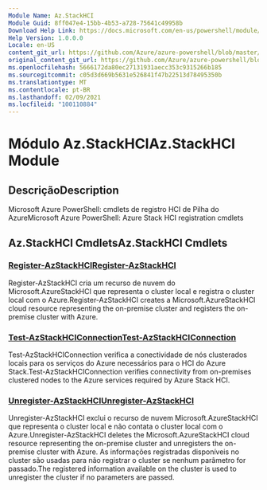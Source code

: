 ```yaml
---
Module Name: Az.StackHCI
Module Guid: 8ff047e4-15bb-4b53-a728-75641c49958b
Download Help Link: https://docs.microsoft.com/en-us/powershell/module/az.StackHCI
Help Version: 1.0.0.0
Locale: en-US
content_git_url: https://github.com/Azure/azure-powershell/blob/master/src/StackHCI/help/Az.StackHCI.md
original_content_git_url: https://github.com/Azure/azure-powershell/blob/master/src/StackHCI/help/Az.StackHCI.md
ms.openlocfilehash: 5666172da80ec27131931aecc353c9315266b185
ms.sourcegitcommit: c05d3d669b5631e526841f47b22513d78495350b
ms.translationtype: MT
ms.contentlocale: pt-BR
ms.lasthandoff: 02/09/2021
ms.locfileid: "100110884"
---
```

# <span data-ttu-id="f18a1-101">Módulo Az.StackHCI</span><span class="sxs-lookup"><span data-stu-id="f18a1-101">Az.StackHCI Module</span></span>
## <span data-ttu-id="f18a1-102">Descrição</span><span class="sxs-lookup"><span data-stu-id="f18a1-102">Description</span></span>
<span data-ttu-id="f18a1-103">Microsoft Azure PowerShell: cmdlets de registro HCI de Pilha do Azure</span><span class="sxs-lookup"><span data-stu-id="f18a1-103">Microsoft Azure PowerShell: Azure Stack HCI registration cmdlets</span></span>

## <span data-ttu-id="f18a1-104">Az.StackHCI Cmdlets</span><span class="sxs-lookup"><span data-stu-id="f18a1-104">Az.StackHCI Cmdlets</span></span>
### [<span data-ttu-id="f18a1-105">Register-AzStackHCI</span><span class="sxs-lookup"><span data-stu-id="f18a1-105">Register-AzStackHCI</span></span>](Register-AzStackHCI.md)
<span data-ttu-id="f18a1-106">Register-AzStackHCI cria um recurso de nuvem do Microsoft.AzureStackHCI que representa o cluster local e registra o cluster local com o Azure.</span><span class="sxs-lookup"><span data-stu-id="f18a1-106">Register-AzStackHCI creates a Microsoft.AzureStackHCI cloud resource representing the on-premise cluster and registers the on-premise cluster with Azure.</span></span>

### [<span data-ttu-id="f18a1-107">Test-AzStackHCIConnection</span><span class="sxs-lookup"><span data-stu-id="f18a1-107">Test-AzStackHCIConnection</span></span>](Test-AzStackHCIConnection.md)
<span data-ttu-id="f18a1-108">Test-AzStackHCIConnection verifica a conectividade de nós clusterados locais para os serviços do Azure necessários para o HCI do Azure Stack.</span><span class="sxs-lookup"><span data-stu-id="f18a1-108">Test-AzStackHCIConnection verifies connectivity from on-premises clustered nodes to the Azure services required by Azure Stack HCI.</span></span>

### [<span data-ttu-id="f18a1-109">Unregister-AzStackHCI</span><span class="sxs-lookup"><span data-stu-id="f18a1-109">Unregister-AzStackHCI</span></span>](Unregister-AzStackHCI.md)
<span data-ttu-id="f18a1-110">Unregister-AzStackHCI exclui o recurso de nuvem Microsoft.AzureStackHCI que representa o cluster local e não contata o cluster local com o Azure.</span><span class="sxs-lookup"><span data-stu-id="f18a1-110">Unregister-AzStackHCI deletes the Microsoft.AzureStackHCI cloud resource representing the on-premise cluster and unregisters the on-premise cluster with Azure.</span></span>
<span data-ttu-id="f18a1-111">As informações registradas disponíveis no cluster são usadas para não registrar o cluster se nenhum parâmetro for passado.</span><span class="sxs-lookup"><span data-stu-id="f18a1-111">The registered information available on the cluster is used to unregister the cluster if no parameters are passed.</span></span>

